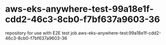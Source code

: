# aws-eks-anywhere-test-99a18e1f-cdd2-46c3-8cb0-f7bf637a9603-36
repository for use with E2E test job aws-eks-anywhere-test:99a18e1f-cdd2-46c3-8cb0-f7bf637a9603-36
